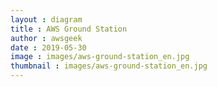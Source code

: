 ```yaml
---
layout : diagram
title : AWS Ground Station
author : awsgeek
date : 2019-05-30
image : images/aws-ground-station_en.jpg
thumbnail : images/aws-ground-station_en.jpg
---
```

